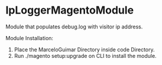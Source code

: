 # IpLoggerMagentoModule
Module that populates debug.log with visitor ip address.

Module Installation: 

 1. Place the MarceloGuimar Directory inside code Directory.
 2. Run ./magento setup:upgrade on CLI to install the module.
